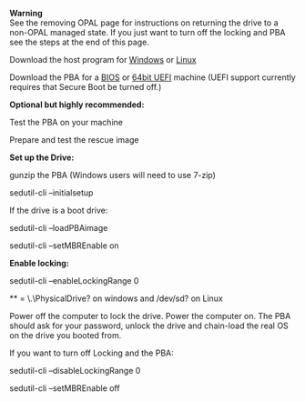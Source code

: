 
**Warning**  
See the removing OPAL page for instructions on returning the drive to a non-OPAL managed state.  If you just want to turn off the locking and PBA see the steps at the end of this page.

 

Download the host program for [Windows](https://github.com/Drive-Trust-Alliance/exec/blob/master/sedutil_WIN.zip?raw=true) or [Linux](https://github.com/Drive-Trust-Alliance/exec/blob/master/sedutil_LINUX.tgz?raw=true)

Download the PBA for a [BIOS](https://github.com/Drive-Trust-Alliance/exec/blob/master/LINUXPBARelease.img.gz?raw=true) or [64bit UEFI](https://github.com/Drive-Trust-Alliance/exec/blob/master/UEFI64_Release.img.gz?raw=true) machine (UEFI support currently requires that Secure Boot be turned off.)

 

**Optional but highly recommended:**

Test the PBA on your machine

Prepare and test the rescue image

 

**Set up the Drive:**

gunzip the PBA  (Windows users will need to use 7-zip)

sedutil-cli –initialsetup <password> <drive>

 

If the drive is a boot drive:

sedutil-cli –loadPBAimage <password> <pabfilename>  <drive>

sedutil-cli –setMBREnable on <password> <drive>

 

**Enable locking:**

sedutil-cli –enableLockingRange 0 <password> <drive>

 

**<drive> = \\.\PhysicalDrive? on windows and /dev/sd? on Linux

 

Power off the computer to lock the drive.  Power the computer on. The PBA should ask for your password, unlock the drive and chain-load the real OS on the drive you booted from.

 

If you want to turn off Locking and the PBA:

sedutil-cli –disableLockingRange 0 <password> <drive>

sedutil-cli –setMBREnable off <password> <drive>